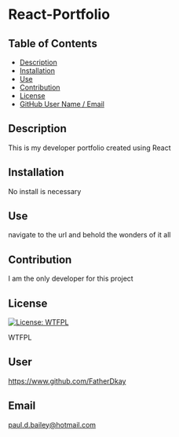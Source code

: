 # React-Portfolio
## Table of Contents
* [Description](#description)
* [Installation](#installation)
* [Use](#use)
* [Contribution](#contribution)
* [License](#license)
* [GitHub User Name / Email](#user)
## Description
This is my developer portfolio created using React

## Installation
No install is necessary

## Use
navigate to the url and behold the wonders of it all

## Contribution
I am the only developer for this project

## License
[![License: WTFPL](https://img.shields.io/badge/License-WTFPL-brightgreen.svg)](http://www.wtfpl.net/about/)

WTFPL

## User
https://www.github.com/FatherDkay

## Email
paul.d.bailey@hotmail.com
